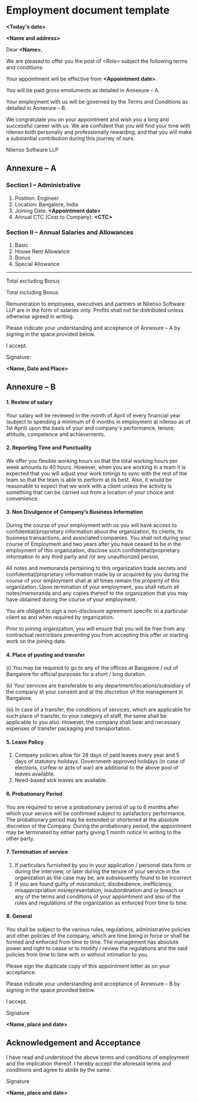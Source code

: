 # Employment document template

**&lt;Today's date&gt;**

**&lt;Name and address&gt;**  


Dear **&lt;Name&gt;**,  


We are pleased to offer you the post of &lt;Role&gt; subject the following terms and conditions:

Your appointment will be effective from **&lt;Appointment date&gt;**.

You will be paid gross emoluments as detailed in Annexure – A.

Your employment with us will be governed by the Terms and Conditions as detailed in Annexure – B.

We congratulate you on your appointment and wish you a long and successful career with us. We are confident that you will find your time with nilenso both personally and professionally rewarding, and that you will make a substantial contribution during this journey of ours.   
  
  


Nilenso Software LLP  


## Annexure – A

### Section I  – Administrative

1. Position: Engineer   
2. Location: Bangalore, India
3. Joining Date: **&lt;Appointment date&gt;**
4. Annual CTC \(Cost to Company\): **&lt;CTC&gt;**

### Section II  – Annual Salaries and Allowances

1. Basic                
2. House Rent Allowance    
3. Bonus                
4. Special Allowance        

--------------------------------------------------------------------------

Total excluding Bonus         

Total including Bonus           


Remuneration to employees, executives and partners at Nilenso Software LLP are in the form of salaries only. Profits shall not be distributed unless otherwise agreed in writing.

Please indicate your understanding and acceptance of Annexure – A by signing in the space provided below.

I accept.  
  


Signature:

**&lt;Name, Date and Place&gt;**

## Annexure – B          

#### 1. Review of salary

Your salary will be reviewed in the month of April of every financial year \(subject to spending a minimum of 6 months in employment at nilenso as of 1st April\) upon the basis of your and company's performance, tenure, attitude, competence and achievements.

#### 2. Reporting Time and Punctuality

We offer you flexible working hours so that the total working hours per week amounts to 40 hours. However, when you are working in a team it is expected that you will adjust your work timings to sync with the rest of the team so that the team is able to perform at its best. Also, it would be reasonable to expect that we work with a client unless the activity is something that can be carried out from a location of your choice and convenience. 

#### 3. Non Divulgence of Company’s Business Information

During the course of your employment with us you will have access to confidential/proprietary information about the organization, its clients, its business transactions, and associated companies. You shall not during your course of Employment and two years after you have ceased to be in the employment of this organization, disclose such confidential/proprietary information to any third party and /or any unauthorized person.

All notes and memoranda pertaining to this organization trade secrets and confidential/proprietary information made by or acquired by you during the course of your employment shall at all times remain the property of this organization. Upon termination of your employment, you shall return all notes/memoranda and any copies thereof to the organization that you may have obtained during the course of your employment.

You are obliged to sign a non-disclosure agreement specific to a particular client as and when required by organization.

Prior to joining organization, you will ensure that you will be free from any contractual restrictions preventing you from accepting this offer or starting work on the joining date.

#### 4.  Place of posting and transfer

\(i\)     You may be required to go to any of the offices at Bangalore / out of Bangalore for official purposes for a short / long duration.

\(ii\)     Your services are transferable to any department/locations/subsidiary of the company at your consent and at the discretion of the management in Bangalore.

\(iii\)     In case of a transfer, the conditions of services, which are applicable for such place of transfer, to your category of staff, the same shall be applicable to you also. However, the company shall bear and necessary expenses of transfer packaging and transportation.

#### 5.  Leave Policy

1. Company policies allow for 28 days of paid leaves every year and 5 days of statutory holidays. Government-approved holidays \(in case of elections, curfew or acts of war\) are additional to the above pool of leaves available. 
2. Need-based sick leaves are available.

#### 6.  Probationary Period

You are required to serve a probationary period of up to 6 months after which your service will be confirmed subject to satisfactory performance. The probationary period may be extended or shortened at the absolute discretion of the Company. During the probationary period, the appointment may be terminated by either party giving 1 month notice in writing to the other party.

#### 7.  Termination of service

1. If particulars furnished by you in your application / personal data form or during the interview, or later during the tenure of your service in the organization as the case may be, are subsequently found to be incorrect 
2. If you are found guilty of misconduct, disobedience, inefficiency, misappropriation misrepresentation, insubordination and or breach or any of the terms and conditions of your appointment and also of the rules and regulations of the organization as enforced from time to time.

####  8.  General

You shall be subject to the various rules, regulations, administrative policies and other policies of the company, which are time being in force or shall be formed and enforced from time to time. The management has absolute power and right to cease or to modify / review the regulations and the said policies from time to time with or without intimation to you.

Please sign the duplicate copy of this appointment letter as on your acceptance.

Please indicate your understanding and acceptance of Annexure – B by signing in the space provided below.  


I accept.

Signature

**&lt;Name, place and date&gt;**

## Acknowledgement and Acceptance

I have read and understood the above terms and conditions of employment and the implication thereof. I hereby accept the aforesaid terms and conditions and agree to abide by the same.  


Signature

**&lt;Name, place and date&gt;**  
  


